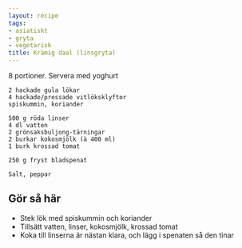```yaml
---
layout: recipe
tags:
- asiatiskt
- gryta
- vegetarisk
title: Krämig daal (linsgryta)
---
```


8 portioner. Servera med yoghurt
```
2 hackade gula lökar
4 hackade/pressade vitlöksklyftor
spiskummin, koriander

500 g röda linser
4 dl vatten
2 grönsaksbuljong-tärningar
2 burkar kokosmjölk (à 400 ml)
1 burk krossad tomat

250 g fryst bladspenat

Salt, peppar
```

## Gör så här
* Stek lök med spiskummin och koriander
* Tillsätt vatten, linser, kokosmjölk, krossad tomat
* Koka till linserna är nästan klara, och lägg i spenaten så  den tinar
